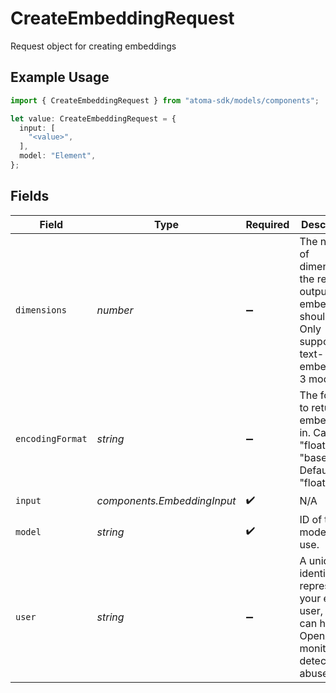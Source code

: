 # CreateEmbeddingRequest

Request object for creating embeddings

## Example Usage

```typescript
import { CreateEmbeddingRequest } from "atoma-sdk/models/components";

let value: CreateEmbeddingRequest = {
  input: [
    "<value>",
  ],
  model: "Element",
};
```

## Fields

| Field                                                                                                            | Type                                                                                                             | Required                                                                                                         | Description                                                                                                      |
| ---------------------------------------------------------------------------------------------------------------- | ---------------------------------------------------------------------------------------------------------------- | ---------------------------------------------------------------------------------------------------------------- | ---------------------------------------------------------------------------------------------------------------- |
| `dimensions`                                                                                                     | *number*                                                                                                         | :heavy_minus_sign:                                                                                               | The number of dimensions the resulting output embeddings should have.<br/>Only supported in text-embedding-3 models. |
| `encodingFormat`                                                                                                 | *string*                                                                                                         | :heavy_minus_sign:                                                                                               | The format to return the embeddings in. Can be "float" or "base64".<br/>Defaults to "float"                      |
| `input`                                                                                                          | *components.EmbeddingInput*                                                                                      | :heavy_check_mark:                                                                                               | N/A                                                                                                              |
| `model`                                                                                                          | *string*                                                                                                         | :heavy_check_mark:                                                                                               | ID of the model to use.                                                                                          |
| `user`                                                                                                           | *string*                                                                                                         | :heavy_minus_sign:                                                                                               | A unique identifier representing your end-user, which can help OpenAI to monitor and detect abuse.               |